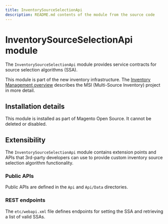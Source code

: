 ```yaml
---
title: InventorySourceSelectionApi
description: README.md contents of the module from the source code
---
```


# InventorySourceSelectionApi module

The `InventorySourceSelectionApi` module provides service contracts for source selection algorithms (SSA).

This module is part of the new inventory infrastructure. The
[Inventory Management overview](https://developer.adobe.com/commerce/webapi/rest/inventory/)
describes the MSI (Multi-Source Inventory) project in more detail.

## Installation details

This module is installed as part of Magento Open Source. It cannot be deleted or disabled.

## Extensibility

The `InventorySourceSelectionApi` module contains extension points and APIs that 3rd-party developers
can use to provide custom inventory source selection algorithm functionality.

### Public APIs

Public APIs are defined in the `Api` and `Api/Data` directories.

### REST endpoints

The `etc/webapi.xml` file defines endpoints for setting the SSA and retrieving a list of valid SSAs.

